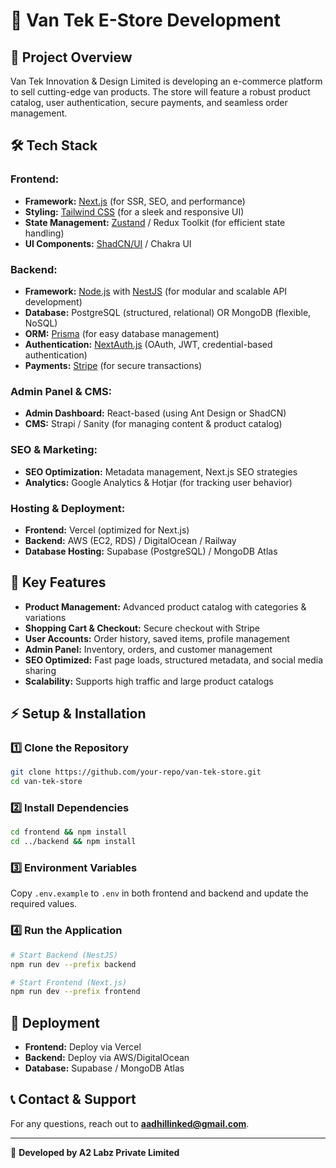 # 🚀 Van Tek E-Store Development

## 📌 Project Overview
Van Tek Innovation & Design Limited is developing an e-commerce platform to sell cutting-edge van products. The store will feature a robust product catalog, user authentication, secure payments, and seamless order management.

## 🛠️ Tech Stack
### **Frontend:**
- **Framework:** [Next.js](https://nextjs.org/) (for SSR, SEO, and performance)
- **Styling:** [Tailwind CSS](https://tailwindcss.com/) (for a sleek and responsive UI)
- **State Management:** [Zustand](https://zustand-demo.pmnd.rs/) / Redux Toolkit (for efficient state handling)
- **UI Components:** [ShadCN/UI](https://ui.shadcn.com/) / Chakra UI

### **Backend:**
- **Framework:** [Node.js](https://nodejs.org/) with [NestJS](https://nestjs.com/) (for modular and scalable API development)
- **Database:** PostgreSQL (structured, relational) OR MongoDB (flexible, NoSQL)
- **ORM:** [Prisma](https://www.prisma.io/) (for easy database management)
- **Authentication:** [NextAuth.js](https://next-auth.js.org/) (OAuth, JWT, credential-based authentication)
- **Payments:** [Stripe](https://stripe.com/) (for secure transactions)

### **Admin Panel & CMS:**
- **Admin Dashboard:** React-based (using Ant Design or ShadCN)
- **CMS:** Strapi / Sanity (for managing content & product catalog)

### **SEO & Marketing:**
- **SEO Optimization:** Metadata management, Next.js SEO strategies
- **Analytics:** Google Analytics & Hotjar (for tracking user behavior)

### **Hosting & Deployment:**
- **Frontend:** Vercel (optimized for Next.js)
- **Backend:** AWS (EC2, RDS) / DigitalOcean / Railway
- **Database Hosting:** Supabase (PostgreSQL) / MongoDB Atlas

## 🎯 Key Features
- **Product Management:** Advanced product catalog with categories & variations
- **Shopping Cart & Checkout:** Secure checkout with Stripe
- **User Accounts:** Order history, saved items, profile management
- **Admin Panel:** Inventory, orders, and customer management
- **SEO Optimized:** Fast page loads, structured metadata, and social media sharing
- **Scalability:** Supports high traffic and large product catalogs

## ⚡ Setup & Installation
### 1️⃣ **Clone the Repository**
```sh
git clone https://github.com/your-repo/van-tek-store.git
cd van-tek-store
```
### 2️⃣ **Install Dependencies**
```sh
cd frontend && npm install
cd ../backend && npm install
```
### 3️⃣ **Environment Variables**
Copy `.env.example` to `.env` in both frontend and backend and update the required values.

### 4️⃣ **Run the Application**
```sh
# Start Backend (NestJS)
npm run dev --prefix backend

# Start Frontend (Next.js)
npm run dev --prefix frontend
```

## 📌 Deployment
- **Frontend:** Deploy via Vercel
- **Backend:** Deploy via AWS/DigitalOcean
- **Database:** Supabase / MongoDB Atlas

## 📞 Contact & Support
For any questions, reach out to **aadhillinked@gmail.com**.

---
🚀 **Developed by A2 Labz Private Limited**
